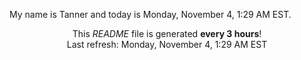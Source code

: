 My name is Tanner and today is Monday, November 4, 1:29 AM EST.

<p align="center">This <i>README</i> file is generated <b>every 3 hours</b>!</br>Last refresh: Monday, November 4, 1:29 AM EST<br /></p>
